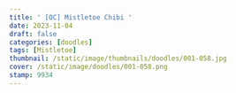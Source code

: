 ```yaml
---
title: ' [OC] Mistletoe Chibi '
date: 2023-11-04
draft: false
categories: [doodles]
tags: [Mistletoe]
thumbnail: /static/image/thumbnails/doodles/001-058.jpg
cover: /static/image/doodles/001-058.png
stamp: 9934
---
```

